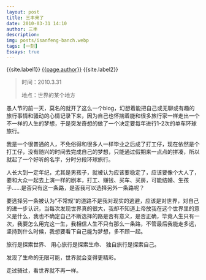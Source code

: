 ```yaml
---
layout: post
title: 三丰来了
date: 2010-03-31 14:10
author: 三丰
description:
img: posts/isanfeng-banch.webp
tags: [一刻]
Essays: true
---
```

{{site.label1}} <a href="/about">{{page.author}}</a> {{site.label2}}

> 时间：2010.3.31
>
>地点：世界的某个地方

愚人节的前一天，莫名的就开了这么一个blog，幻想着能把自己或无聊或有趣的旅行事情和骚动的心情记录下来，因为自己也怀揣着能和很多旅行家一样走出一个不一样的人生的梦想，于是突发奇想的做了一个决定要每年进行1-2次的单车环球旅行。

我是一个很普通的人，不免俗得和很多人一样毕业之后成了打工仔，现在依然是个打工仔，没有随兴的时间去完成自己的梦想，只能通过假期来一点点的拼凑，所以就起了一个好听的名字，分时分段环球旅行。

人长大到一定年纪，尤其是男孩子，就被认为应该要稳定了，应该要像个大人了，要和大众一起去上演一样的剧本，打工、赚钱、买车、买房，可能结婚、生孩子……是否只有这一条路，是否我可以选择另外一条路呢？

要选择另一条被认为“不常规”的道路不是我对现实的逃避，应该是对世界，对自己的进一步认识，当每次发现世界真的很大，我却不知道上帝放我在这个世界里的意义是什么，我也不确定自己不断选择的路是否有意义，是否正确，毕竟人生只有一次，我要怎么用完这一生，我相信人生不只有那么一条路，不管最后我能走多远，坚持到什么时候，我想要看下自己能为梦想，多不顾一起。

旅行是探索世界、
用心旅行是探索生命、
独自旅行是探索自己。

发现了生命的无限可能，世界就会变得更精彩。

走过骑过，看世界就不再一样。
